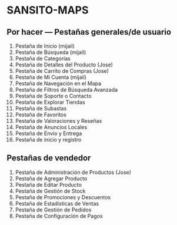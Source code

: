 # SANSITO-MAPS

## Por hacer — Pestañas generales/de usuario
1. Pestaña de Inicio (mijail)
2. Pestaña de Búsqueda (mijail)
3. Pestaña de Categorías
4. Pestaña de Detalles del Producto (Jose)
5. Pestaña de Carrito de Compras (Jose)
6. Pestaña de Mi Cuenta (mijail)
7. Pestaña de Navegación en el Mapa
8. Pestaña de Filtros de Búsqueda Avanzada
9. Pestaña de Soporte o Contacto
10. Pestaña de Explorar Tiendas
11. Pestaña de Subastas
12. Pestaña de Favoritos
13. Pestaña de Valoraciones y Reseñas
14. Pestaña de Anuncios Locales
15. Pestaña de Envío y Entrega
16. Pestaña de inicio y registro

## Pestañas de vendedor
1. Pestaña de Administración de Productos (Jose)
2. Pestaña de Agregar Producto
3. Pestaña de Editar Producto
4. Pestaña de Gestión de Stock
5. Pestaña de Promociones y Descuentos
6. Pestaña de Estadísticas de Ventas
7. Pestaña de Gestión de Pedidos
8. Pestaña de Configuración de Pagos


